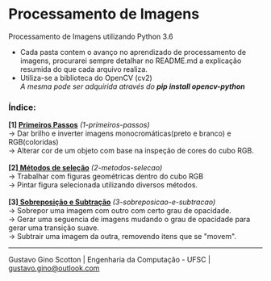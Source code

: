 # Processamento de Imagens

Processamento de Imagens utilizando Python 3.6

* Cada pasta contem o avanço no aprendizado de processamento de imagens, procurarei sempre detalhar no README.md a explicação resumida do que cada arquivo realiza.
* Utiliza-se a biblioteca do OpenCV (cv2)<br>
<i> A mesma pode ser adquirida através do <b>pip install opencv-python</b></i>

<h3>Índice:</h3>

<b> [1] <a href="http://github.com/gustavogino/Procesamento-de-Imagem/tree/master/1-primeiros-passos">Primeiros Passos</a></b>  <i>(1-primeiros-passos)</i><br>
-> Dar brilho e inverter imagens monocromáticas(preto e branco) e RGB(coloridas)<br>
-> Alterar cor de um objeto com base na inspeção de cores do cubo RGB.
<br><br>
<b> [2]<a href="http://github.com/gustavogino/Procesamento-de-Imagem/tree/master/2-metodos-selecao"> Métodos de seleção</a></b>  <i>(2-metodos-selecao)</i><br>
-> Trabalhar com figuras geométricas dentro do cubo RGB<br>
-> Pintar figura selecionada utilizando diversos métodos.
<br><br>
<b> [3]<a href="http://github.com/gustavogino/Procesamento-de-Imagem/tree/master/3-sobreposicao-e-subtracao"> Sobreposição e Subtração</a></b>  <i>(3-sobreposicao-e-subtracao)</i><br>
-> Sobrepor uma imagem com outro com certo grau de opacidade.<br>
-> Gerar uma seguencia de imagens mudando o grau de opacidade para gerar uma transição suave.<br>
-> Subtrair uma imagem da outra, removendo itens que se "movem".


-------------------------

Gustavo Gino Scotton    |   Engenharia da Computação - UFSC   |   gustavo.gino@outlook.com
